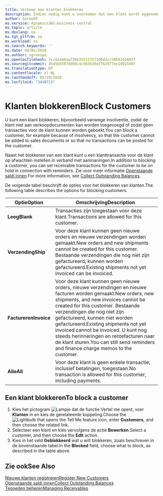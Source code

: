 ```yaml
---
title: Verkoop aan klanten blokkeren
description: Indien nodig kunt u voorkomen dat een klant wordt opgenomen in verkoopdocumenten en andere verkooptransacties.
author: SorenGP
ms.service: dynamics365-business-central
ms.topic: article
ms.devlang: na
ms.tgt_pltfrm: na
ms.workload: na
ms.search.keywords: ''
ms.date: 04/01/2020
ms.author: sgroespe
ms.openlocfilehash: 7cc82ab0aaf28b355117571d0d2cc5869141693f
ms.sourcegitcommit: 4545bb597dd9dc4c563b30af762977ee1d815497
ms.translationtype: HT
ms.contentlocale: nl-NL
ms.lasthandoff: 05/29/2020
ms.locfileid: "3410713"
---
```

# <a name="block-customers"></a><span data-ttu-id="7f257-103">Klanten blokkeren</span><span class="sxs-lookup"><span data-stu-id="7f257-103">Block Customers</span></span>
<span data-ttu-id="7f257-104">U kunt een klant blokkeren, bijvoorbeeld vanwege insolventie, zodat de klant niet aan verkoopdocumenten kan worden toegevoegd of zodat geen transacties voor de klant kunnen worden geboekt.</span><span class="sxs-lookup"><span data-stu-id="7f257-104">You can block a customer, for example because of insolvency, so that the customer cannot be added to sales documents or so that no transactions can be posted for the customer.</span></span>

<span data-ttu-id="7f257-105">Naast het blokkeren van een klant kunt u een klanttransactie voor de klant op afwachten instellen in verband met aanmaningen.</span><span class="sxs-lookup"><span data-stu-id="7f257-105">In addition to blocking a customer, you can set receivable transactions for the customer to be on hold in connection with reminders.</span></span> <span data-ttu-id="7f257-106">Zie voor meer informatie [Openstaande saldi innen](receivables-collect-outstanding-balances.md).</span><span class="sxs-lookup"><span data-stu-id="7f257-106">For more information, see [Collect Outstanding Balances](receivables-collect-outstanding-balances.md).</span></span>   

<span data-ttu-id="7f257-107">De volgende tabel beschrijft de opties voor het blokkeren van klanten.</span><span class="sxs-lookup"><span data-stu-id="7f257-107">The following table describes the options for blocking customers.</span></span>  

|<span data-ttu-id="7f257-108">Optie</span><span class="sxs-lookup"><span data-stu-id="7f257-108">Option</span></span>|<span data-ttu-id="7f257-109">Omschrijving</span><span class="sxs-lookup"><span data-stu-id="7f257-109">Description</span></span>|  
|--------------------|------------|  
|<span data-ttu-id="7f257-110">**Leeg**</span><span class="sxs-lookup"><span data-stu-id="7f257-110">**Blank**</span></span>|<span data-ttu-id="7f257-111">Transacties zijn toegestaan voor deze klant.</span><span class="sxs-lookup"><span data-stu-id="7f257-111">Transactions are allowed for this customer.</span></span>|
|<span data-ttu-id="7f257-112">**Verzending**</span><span class="sxs-lookup"><span data-stu-id="7f257-112">**Ship**</span></span>|<span data-ttu-id="7f257-113">Voor deze klant kunnen geen nieuwe orders en nieuwe verzendingen worden gemaakt.</span><span class="sxs-lookup"><span data-stu-id="7f257-113">New orders and new shipments cannot be created for this customer.</span></span> <span data-ttu-id="7f257-114">Bestaande verzendingen die nog niet zijn gefactureerd, kunnen worden gefactureerd.</span><span class="sxs-lookup"><span data-stu-id="7f257-114">Existing shipments not yet invoiced can be invoiced.</span></span>|  
|<span data-ttu-id="7f257-115">**Factureren**</span><span class="sxs-lookup"><span data-stu-id="7f257-115">**Invoice**</span></span>|<span data-ttu-id="7f257-116">Voor deze klant kunnen geen nieuwe orders, nieuwe verzendingen en nieuwe facturen worden gemaakt.</span><span class="sxs-lookup"><span data-stu-id="7f257-116">New orders, new shipments, and new invoices cannot be created for this customer.</span></span> <span data-ttu-id="7f257-117">Bestaande verzendingen die nog niet zijn gefactureerd, kunnen niet worden gefactureerd.</span><span class="sxs-lookup"><span data-stu-id="7f257-117">Existing shipments not yet invoiced cannot be invoiced.</span></span> <span data-ttu-id="7f257-118">U kunt nog steeds herinneringen en rentefacturen naar de klant sturen.</span><span class="sxs-lookup"><span data-stu-id="7f257-118">You can still send reminders and finance charge memos to the customer.</span></span>|  
|<span data-ttu-id="7f257-119">**Alle**</span><span class="sxs-lookup"><span data-stu-id="7f257-119">**All**</span></span>|<span data-ttu-id="7f257-120">Voor deze klant is geen enkele transactie, inclusief betalingen, toegestaan.</span><span class="sxs-lookup"><span data-stu-id="7f257-120">No transaction is allowed for this customer, including payments.</span></span>|  

## <a name="to-block-a-customer"></a><span data-ttu-id="7f257-121">Een klant blokkeren</span><span class="sxs-lookup"><span data-stu-id="7f257-121">To block a customer</span></span>  
1. <span data-ttu-id="7f257-122">Kies het pictogram ![Lampje dat de functie Vertel me opent](media/ui-search/search_small.png "Vertel me wat u wilt doen"), voer **Klanten** in en kies de gerelateerde koppeling.</span><span class="sxs-lookup"><span data-stu-id="7f257-122">Choose the ![Lightbulb that opens the Tell Me feature](media/ui-search/search_small.png "Tell me what you want to do") icon, enter **Customers**, and then choose the related link.</span></span>
2. <span data-ttu-id="7f257-123">Selecteer een klant en kies vervolgens de actie **Bewerken**.</span><span class="sxs-lookup"><span data-stu-id="7f257-123">Select a customer, and then choose the **Edit** action.</span></span>
3. <span data-ttu-id="7f257-124">Kies in het veld **Geblokkeerd** wat u wilt blokkeren, zoals beschreven in de bovenstaande tabel.</span><span class="sxs-lookup"><span data-stu-id="7f257-124">In the **Blocked** field, choose what to block, as described in the table above.</span></span>

## <a name="see-also"></a><span data-ttu-id="7f257-125">Zie ook</span><span class="sxs-lookup"><span data-stu-id="7f257-125">See Also</span></span>  
[<span data-ttu-id="7f257-126">Nieuwe klanten registreren</span><span class="sxs-lookup"><span data-stu-id="7f257-126">Register New Customers</span></span>](sales-how-register-new-customers.md)  
[<span data-ttu-id="7f257-127">Openstaande saldi innen</span><span class="sxs-lookup"><span data-stu-id="7f257-127">Collect Outstanding Balances</span></span>](receivables-collect-outstanding-balances.md)  
[<span data-ttu-id="7f257-128">Tegoeden beheren</span><span class="sxs-lookup"><span data-stu-id="7f257-128">Managing Receivables</span></span>](receivables-manage-receivables.md)  
